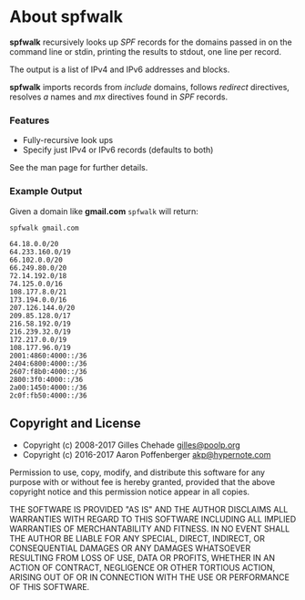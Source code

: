 About spfwalk
=============

**spfwalk** recursively looks up *SPF* records for the domains passed in
on the command line or stdin, printing the results to stdout, one line per
record.

The output is a list of IPv4 and IPv6 addresses and blocks.

**spfwalk** imports records from *include* domains, follows *redirect*
directives, resolves *a* names and *mx* directives found in *SPF* records.

### Features

+ Fully-recursive look ups
+ Specify just IPv4 or IPv6 records (defaults to both)

See the man page for further details.

### Example Output

Given a domain like **gmail.com** `spfwalk` will return:

```
spfwalk gmail.com

64.18.0.0/20
64.233.160.0/19
66.102.0.0/20
66.249.80.0/20
72.14.192.0/18
74.125.0.0/16
108.177.8.0/21
173.194.0.0/16
207.126.144.0/20
209.85.128.0/17
216.58.192.0/19
216.239.32.0/19
172.217.0.0/19
108.177.96.0/19
2001:4860:4000::/36
2404:6800:4000::/36
2607:f8b0:4000::/36
2800:3f0:4000::/36
2a00:1450:4000::/36
2c0f:fb50:4000::/36
```

Copyright and License
---------------------

+ Copyright (c) 2008-2017 Gilles Chehade <gilles@poolp.org>
+ Copyright (c) 2016-2017 Aaron Poffenberger <akp@hypernote.com>

Permission to use, copy, modify, and distribute this software for any
purpose with or without fee is hereby granted, provided that the above
copyright notice and this permission notice appear in all copies.

THE SOFTWARE IS PROVIDED "AS IS" AND THE AUTHOR DISCLAIMS ALL WARRANTIES
WITH REGARD TO THIS SOFTWARE INCLUDING ALL IMPLIED WARRANTIES OF
MERCHANTABILITY AND FITNESS. IN NO EVENT SHALL THE AUTHOR BE LIABLE FOR
ANY SPECIAL, DIRECT, INDIRECT, OR CONSEQUENTIAL DAMAGES OR ANY DAMAGES
WHATSOEVER RESULTING FROM LOSS OF USE, DATA OR PROFITS, WHETHER IN AN
ACTION OF CONTRACT, NEGLIGENCE OR OTHER TORTIOUS ACTION, ARISING OUT OF
OR IN CONNECTION WITH THE USE OR PERFORMANCE OF THIS SOFTWARE.
